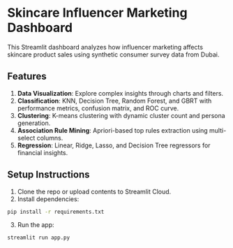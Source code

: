 # Skincare Influencer Marketing Dashboard

This Streamlit dashboard analyzes how influencer marketing affects skincare product sales using synthetic consumer survey data from Dubai.

## Features

1. **Data Visualization**: Explore complex insights through charts and filters.
2. **Classification**: KNN, Decision Tree, Random Forest, and GBRT with performance metrics, confusion matrix, and ROC curve.
3. **Clustering**: K-means clustering with dynamic cluster count and persona generation.
4. **Association Rule Mining**: Apriori-based top rules extraction using multi-select columns.
5. **Regression**: Linear, Ridge, Lasso, and Decision Tree regressors for financial insights.

## Setup Instructions

1. Clone the repo or upload contents to Streamlit Cloud.
2. Install dependencies:

```bash
pip install -r requirements.txt
```

3. Run the app:

```bash
streamlit run app.py
```
